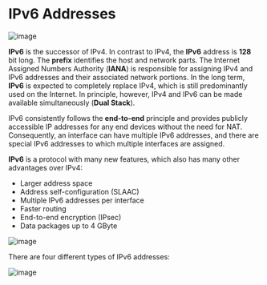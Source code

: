 # IPv6 Addresses

![image](https://github.com/user-attachments/assets/24dc01d9-975f-4612-9774-18c0bb9d0493)

**IPv6** is the successor of IPv4. In contrast to IPv4, the **IPv6** address is **128** bit long. The **prefix** identifies the host and network parts. The Internet Assigned Numbers Authority (**IANA**) is responsible for assigning IPv4 and IPv6 addresses and their associated network portions. In the long term, **IPv6** is expected to completely replace IPv4, which is still predominantly used on the Internet. In principle, however, IPv4 and IPv6 can be made available simultaneously (**Dual Stack**).

IPv6 consistently follows the **end-to-end** principle and provides publicly accessible IP addresses for any end devices without the need for NAT. Consequently, an interface can have multiple IPv6 addresses, and there are special IPv6 addresses to which multiple interfaces are assigned.

**IPv6** is a protocol with many new features, which also has many other advantages over IPv4:

- Larger address space
- Address self-configuration (SLAAC)
- Multiple IPv6 addresses per interface
- Faster routing
- End-to-end encryption (IPsec)
- Data packages up to 4 GByte

![image](https://github.com/user-attachments/assets/b095f713-6260-4190-9e02-8afd380d38b4)

There are four different types of IPv6 addresses:

![image](https://github.com/user-attachments/assets/12a0ec8c-babf-4210-81d5-c5b9056a9b0b)

